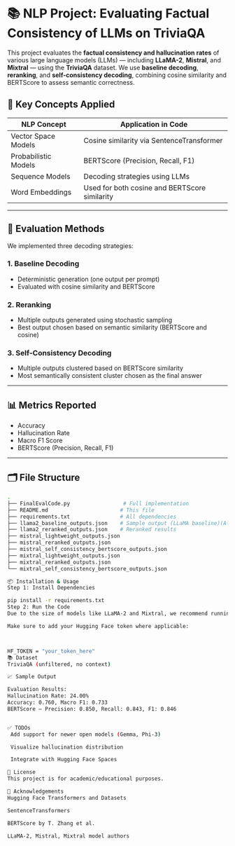 # 📚 NLP Project: Evaluating Factual Consistency of LLMs on TriviaQA

This project evaluates the **factual consistency and hallucination rates** of various large language models (LLMs) — including **LLaMA-2**, **Mistral**, and **Mixtral** — using the **TriviaQA** dataset. We use **baseline decoding**, **reranking**, and **self-consistency decoding**, combining cosine similarity and BERTScore to assess semantic correctness.



## 🧠 Key Concepts Applied
| NLP Concept            | Application in Code |
|------------------------|---------------------|
| Vector Space Models    | Cosine similarity via SentenceTransformer |
| Probabilistic Models   | BERTScore (Precision, Recall, F1) |
| Sequence Models        | Decoding strategies using LLMs |
| Word Embeddings        | Used for both cosine and BERTScore similarity |

---

## 🧪 Evaluation Methods

We implemented three decoding strategies:

### 1. **Baseline Decoding**
- Deterministic generation (one output per prompt)
- Evaluated with cosine similarity and BERTScore

### 2. **Reranking**
- Multiple outputs generated using stochastic sampling
- Best output chosen based on semantic similarity (BERTScore and cosine)

### 3. **Self-Consistency Decoding**
- Multiple outputs clustered based on BERTScore similarity
- Most semantically consistent cluster chosen as the final answer

---

## 📊 Metrics Reported
- Accuracy
- Hallucination Rate
- Macro F1 Score
- BERTScore (Precision, Recall, F1)

---

## 🗂️ File Structure
```bash
.
├── FinalEvalCode.py                 # Full implementation
├── README.md                       # This file
├── requirements.txt                # All dependencies
├── llama2_baseline_outputs.json    # Sample output (LLaMA baseline)(All these outputs are generated once the FinalEvalCode.py executed)
├── llama2_reranked_outputs.json    # Reranked results
├── mistral_lightweight_outputs.json
├── mistral_reranked_outputs.json
├── mistral_self_consistency_bertscore_outputs.json
├── mixtral_lightweight_outputs.json
├── mixtral_reranked_outputs.json
└── mixtral_self_consistency_bertscore_outputs.json

📦 Installation & Usage
Step 1: Install Dependencies

pip install -r requirements.txt
Step 2: Run the Code
Due to the size of models like LLaMA-2 and Mixtral, we recommend running the code in Google Colab Pro with GPU or a local machine with A100/H100 GPU.

Make sure to add your Hugging Face token where applicable:



HF_TOKEN = "your_token_here"
📚 Dataset
TriviaQA (unfiltered, no context)

📈 Sample Output

Evaluation Results:
Hallucination Rate: 24.00%
Accuracy: 0.760, Macro F1: 0.733
BERTScore — Precision: 0.850, Recall: 0.843, F1: 0.846


✅ TODOs
 Add support for newer open models (Gemma, Phi-3)

 Visualize hallucination distribution

 Integrate with Hugging Face Spaces

📜 License
This project is for academic/educational purposes.

🙌 Acknowledgements
Hugging Face Transformers and Datasets

SentenceTransformers

BERTScore by T. Zhang et al.

LLaMA-2, Mistral, Mixtral model authors
